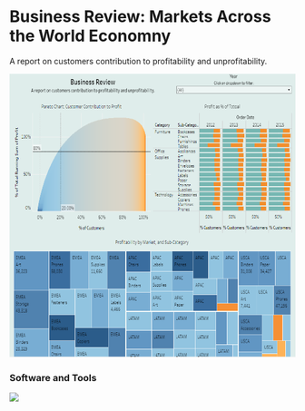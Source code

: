 
# Business Review: Markets Across the World Economny
A report on customers contribution to profitability and unprofitability.
<p align ="center">
   <img src = "image/dashboard.PNG" width="1000" 
     height="500"> 
</p>

### Software and Tools
![](https://img.shields.io/badge/Tableau-Public-informational?style=flat&color=2bbc8a)
